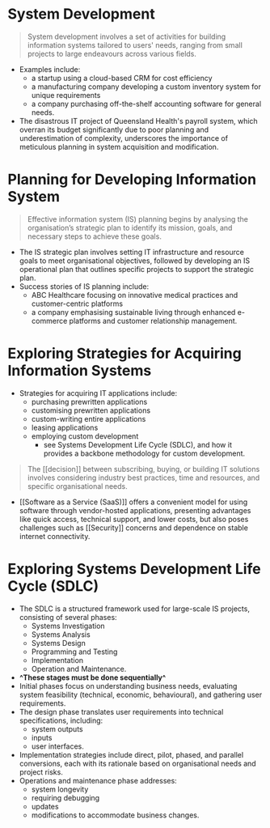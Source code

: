 # System Development

> System development involves a set of activities for building information systems tailored to users' needs, ranging from small projects to large endeavours across various fields.
- Examples include: 
	- a startup using a cloud-based CRM for cost efficiency
	- a manufacturing company developing a custom inventory system for unique requirements
	- a company purchasing off-the-shelf accounting software for general needs.
- The disastrous IT project of Queensland Health's payroll system, which overran its budget significantly due to poor planning and underestimation of complexity, underscores the importance of meticulous planning in system acquisition and modification.

# Planning for Developing Information System

> Effective information system (IS) planning begins by analysing the organisation’s strategic plan to identify its mission, goals, and necessary steps to achieve these goals.
- The IS strategic plan involves setting IT infrastructure and resource goals to meet organisational objectives, followed by developing an IS operational plan that outlines specific projects to support the strategic plan.
- Success stories of IS planning include: 
	- ABC Healthcare focusing on innovative medical practices and customer-centric platforms
	- a company emphasising sustainable living through enhanced e-commerce platforms and customer relationship management.

# Exploring Strategies for Acquiring Information Systems

- Strategies for acquiring IT applications include:
	- purchasing prewritten applications
	- customising prewritten applications
	- custom-writing entire applications
	- leasing applications
	- employing custom development
		- see Systems Development Life Cycle (SDLC), and how it provides a backbone methodology for custom development.
> The [[decision]] between subscribing, buying, or building IT solutions involves considering industry best practices, time and resources, and specific organisational needs.
- [[Software as a Service (SaaS)]] offers a convenient model for using software through vendor-hosted applications, presenting advantages like quick access, technical support, and lower costs, but also poses challenges such as [[Security]] concerns and dependence on stable internet connectivity.

# Exploring Systems Development Life Cycle (SDLC)

- The SDLC is a structured framework used for large-scale IS projects, consisting of several phases: 
	- Systems Investigation
	- Systems Analysis
	- Systems Design
	- Programming and Testing
	- Implementation
	- Operation and Maintenance.
- **^These stages must be done sequentially^**
- Initial phases focus on understanding business needs, evaluating system feasibility (technical, economic, behavioural), and gathering user requirements.
- The design phase translates user requirements into technical specifications, including:
	- system outputs
	- inputs
	- user interfaces.
- Implementation strategies include direct, pilot, phased, and parallel conversions, each with its rationale based on organisational needs and project risks.
- Operations and maintenance phase addresses:
	- system longevity
	- requiring debugging
	- updates
	- modifications to accommodate business changes.